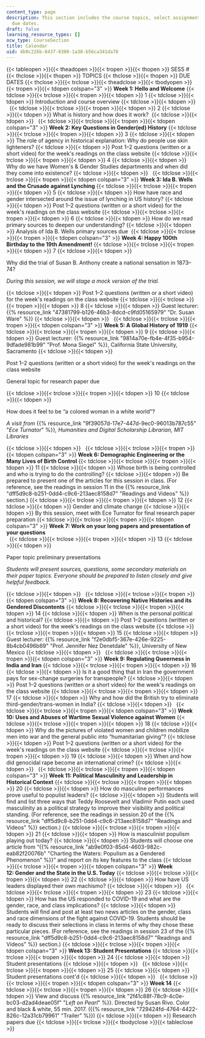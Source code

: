 ```yaml
---
content_type: page
description: This section includes the course topics, select assignments, and key
  due dates.
draft: false
learning_resource_types: []
ocw_type: CourseSection
title: Calendar
uid: 4b0c226b-8437-8300-1a38-b56ca341da78
---
```

{{< tableopen >}}{{< theadopen >}}{{< tropen >}}{{< thopen >}}
SESS #
{{< thclose >}}{{< thopen >}}
TOPICS
{{< thclose >}}{{< thopen >}}
DUE DATES
{{< thclose >}}{{< trclose >}}{{< theadclose >}}{{< tbodyopen >}}{{< tropen >}}{{< tdopen colspan="3" >}}
**Week 1: Hello and Welcome**
{{< tdclose >}}{{< trclose >}}{{< tropen >}}{{< tdopen >}}
1
{{< tdclose >}}{{< tdopen >}}
Introduction and course overview
{{< tdclose >}}{{< tdopen >}}
 
{{< tdclose >}}{{< trclose >}}{{< tropen >}}{{< tdopen >}}
2
{{< tdclose >}}{{< tdopen >}}
What is history and how does it work? 
{{< tdclose >}}{{< tdopen >}}
 
{{< tdclose >}}{{< trclose >}}{{< tropen >}}{{< tdopen colspan="3" >}}
**Week 2: Key Questions in Gender(ed) History**
{{< tdclose >}}{{< trclose >}}{{< tropen >}}{{< tdopen >}}
3
{{< tdclose >}}{{< tdopen >}}
The role of agency in historical explanation: Why do people use skin lighteners?
{{< tdclose >}}{{< tdopen >}}
Post 1–2 questions (written or a short video) for the week's readings on the class website
{{< tdclose >}}{{< trclose >}}{{< tropen >}}{{< tdopen >}}
4
{{< tdclose >}}{{< tdopen >}}
Why do we have Women's & Gender Studies departments and when did they come into existence?
{{< tdclose >}}{{< tdopen >}}
 
{{< tdclose >}}{{< trclose >}}{{< tropen >}}{{< tdopen colspan="3" >}}
**Week 3: Ida B. Wells and the Crusade against Lynching**
{{< tdclose >}}{{< trclose >}}{{< tropen >}}{{< tdopen >}}
5
{{< tdclose >}}{{< tdopen >}}
How have race and gender intersected around the issue of lynching in US history?
{{< tdclose >}}{{< tdopen >}}
Post 1–2 questions (written or a short video) for the week's readings on the class website
{{< tdclose >}}{{< trclose >}}{{< tropen >}}{{< tdopen >}}
6
{{< tdclose >}}{{< tdopen >}}
How do we read primary sources to deepen our understanding?
{{< tdclose >}}{{< tdopen >}}
Analysis of Ida B. Wells primary sources due 
{{< tdclose >}}{{< trclose >}}{{< tropen >}}{{< tdopen colspan="3" >}}
**Week 4: Happy 100th Birthday to the 19th Amendment!**
{{< tdclose >}}{{< trclose >}}{{< tropen >}}{{< tdopen >}}
7
{{< tdclose >}}{{< tdopen >}}

Why did the trial of Susan B. Anthony create a national sensation in 1873–74?

*During this session, we will stage a mock version of the trial.*

{{< tdclose >}}{{< tdopen >}}
Post 1–2 questions (written or a short video) for the week's readings on the class website
{{< tdclose >}}{{< trclose >}}{{< tropen >}}{{< tdopen >}}
8
{{< tdclose >}}{{< tdopen >}}
Guest lecturer: {{% resource_link "47381799-b126-46b3-8dcd-c9fd05165979" "Dr. Susan Ware" %}}
{{< tdclose >}}{{< tdopen >}}
 
{{< tdclose >}}{{< trclose >}}{{< tropen >}}{{< tdopen colspan="3" >}}
**Week 5: A Global History of 1919**
{{< tdclose >}}{{< trclose >}}{{< tropen >}}{{< tdopen >}}
9
{{< tdclose >}}{{< tdopen >}}
Guest lecturer: {{% resource_link "9814a70e-fb4e-4f35-b954-9dfade981b99" "Prof. Mona Siegel" %}}, California State University, Sacramento
{{< tdclose >}}{{< tdopen >}}

Post 1–2 questions (written or a short video) for the week's readings on the class website

General topic for research paper due 

{{< tdclose >}}{{< trclose >}}{{< tropen >}}{{< tdopen >}}
10
{{< tdclose >}}{{< tdopen >}}

How does it feel to be “a colored woman in a white world”?

*A visit from* {{% resource_link "9f39057d-17e7-447d-9ec0-96013b787c55" "*Ece Turnator*" %}}*, Humanities and Digital Scholarship Librarian, MIT Libraries*

{{< tdclose >}}{{< tdopen >}}
 
{{< tdclose >}}{{< trclose >}}{{< tropen >}}{{< tdopen colspan="3" >}}
**Week 6: Demographic Engineering or the Many Lives of Birth Control**
{{< tdclose >}}{{< trclose >}}{{< tropen >}}{{< tdopen >}}
11
{{< tdclose >}}{{< tdopen >}}
Whose birth is being controlled and who is trying to do the controlling?
{{< tdclose >}}{{< tdopen >}}
Be prepared to present one of the articles for this session in class. (For reference, see the readings in session 11 in the {{% resource_link "dff5d9c8-b251-0dd4-c9c6-213aec8158d7" "Readings and Videos" %}} section.)
{{< tdclose >}}{{< trclose >}}{{< tropen >}}{{< tdopen >}}
12
{{< tdclose >}}{{< tdopen >}}
Gender and climate change
{{< tdclose >}}{{< tdopen >}}
By this session, meet with Ece Turnator for final research paper preparation
{{< tdclose >}}{{< trclose >}}{{< tropen >}}{{< tdopen colspan="3" >}}
**Week 7: Work on your long papers and presentation of your questions**   
 
{{< tdclose >}}{{< trclose >}}{{< tropen >}}{{< tdopen >}}
13
{{< tdclose >}}{{< tdopen >}}

Paper topic preliminary presentations

*Students will present sources, questions, some secondary materials on their paper topics. Everyone should be prepared to listen closely and give helpful feedback.*

{{< tdclose >}}{{< tdopen >}}
 
{{< tdclose >}}{{< trclose >}}{{< tropen >}}{{< tdopen colspan="3" >}}
**Week 8: Recovering Native Histories and its Gendered Discontents**
{{< tdclose >}}{{< trclose >}}{{< tropen >}}{{< tdopen >}}
14
{{< tdclose >}}{{< tdopen >}}
When is the personal political and historical?
{{< tdclose >}}{{< tdopen >}}
Post 1–2 questions (written or a short video) for the week's readings on the class website
{{< tdclose >}}{{< trclose >}}{{< tropen >}}{{< tdopen >}}
15
{{< tdclose >}}{{< tdopen >}}
Guest lecturer: {{% resource_link "f2e0dbf5-367e-426e-9225-8b4cb0496b69" "Prof. Jennifer Nez Denetdale" %}}, University of New Mexico
{{< tdclose >}}{{< tdopen >}}
 
{{< tdclose >}}{{< trclose >}}{{< tropen >}}{{< tdopen colspan="3" >}}
**Week 9: Regulating Queerness in India and Iran**
{{< tdclose >}}{{< trclose >}}{{< tropen >}}{{< tdopen >}}
16
{{< tdclose >}}{{< tdopen >}}
Is it a good thing that in Iran the government pays for sex-change surgeries for transpeople?
{{< tdclose >}}{{< tdopen >}}
Post 1–2 questions (written or a short video) for the week's readings on the class website
{{< tdclose >}}{{< trclose >}}{{< tropen >}}{{< tdopen >}}
17
{{< tdclose >}}{{< tdopen >}}
Why and how did the British try to eliminate third-gender/trans-women in India?
{{< tdclose >}}{{< tdopen >}}
 
{{< tdclose >}}{{< trclose >}}{{< tropen >}}{{< tdopen colspan="3" >}}
**Week 10: Uses and Abuses of Wartime Sexual Violence against Women**
{{< tdclose >}}{{< trclose >}}{{< tropen >}}{{< tdopen >}}
18
{{< tdclose >}}{{< tdopen >}}
Why do the pictures of violated women and children mobilize men into war and the general public into “humanitarian giving”?
{{< tdclose >}}{{< tdopen >}}
Post 1–2 questions (written or a short video) for the week's readings on the class website
{{< tdclose >}}{{< trclose >}}{{< tropen >}}{{< tdopen >}}
19
{{< tdclose >}}{{< tdopen >}}
When and how did genocidal rape become an international crime?
{{< tdclose >}}{{< tdopen >}}
 
{{< tdclose >}}{{< trclose >}}{{< tropen >}}{{< tdopen colspan="3" >}}
**Week 11: Political Masculinity and Leadership in Historical Context**
{{< tdclose >}}{{< trclose >}}{{< tropen >}}{{< tdopen >}}
20
{{< tdclose >}}{{< tdopen >}}
How do masculine performances prove useful to populist leaders?
{{< tdclose >}}{{< tdopen >}}
Students will find and list three ways that Teddy Roosevelt and Vladimir Putin each used masculinity as a political strategy to improve their visibility and political standing. (For reference, see the readings in session 20 of the {{% resource_link "dff5d9c8-b251-0dd4-c9c6-213aec8158d7" "Readings and Videos" %}} section.)
{{< tdclose >}}{{< trclose >}}{{< tropen >}}{{< tdopen >}}
21
{{< tdclose >}}{{< tdopen >}}
How is masculinist populism playing out today?
{{< tdclose >}}{{< tdopen >}}
Students will choose one article from “{{% resource_link "ab9e0f03-85d4-4603-982c-eab82f20076b" "Charting the Waters: Populism as a Gendered Phenomenon" %}}” and report on its key features to the class
{{< tdclose >}}{{< trclose >}}{{< tropen >}}{{< tdopen colspan="3" >}}
**Week 12: Gender and the State in the U.S. Today**
{{< tdclose >}}{{< trclose >}}{{< tropen >}}{{< tdopen >}}
22
{{< tdclose >}}{{< tdopen >}}
How have US leaders displayed their own machismo?
{{< tdclose >}}{{< tdopen >}}
 
{{< tdclose >}}{{< trclose >}}{{< tropen >}}{{< tdopen >}}
23
{{< tdclose >}}{{< tdopen >}}
How has the US responded to COVID-19 and what are the gender, race, and class implications?
{{< tdclose >}}{{< tdopen >}}
Students will find and post at least two news articles on the gender, class and race dimensions of the fight against COVID-19. Students should be ready to discuss their selections in class in terms of why they chose these particular pieces. (For reference, see the readings in session 23 of the {{% resource_link "dff5d9c8-b251-0dd4-c9c6-213aec8158d7" "Readings and Videos" %}} section.)
{{< tdclose >}}{{< trclose >}}{{< tropen >}}{{< tdopen colspan="3" >}}
**Week 13: Student Presentations**
{{< tdclose >}}{{< trclose >}}{{< tropen >}}{{< tdopen >}}
24
{{< tdclose >}}{{< tdopen >}}
Student presentations
{{< tdclose >}}{{< tdopen >}}
 
{{< tdclose >}}{{< trclose >}}{{< tropen >}}{{< tdopen >}}
25
{{< tdclose >}}{{< tdopen >}}
Student presentations cont'd
{{< tdclose >}}{{< tdopen >}}
 
{{< tdclose >}}{{< trclose >}}{{< tropen >}}{{< tdopen colspan="3" >}}
**Week 14**
{{< tdclose >}}{{< trclose >}}{{< tropen >}}{{< tdopen >}}
26
{{< tdclose >}}{{< tdopen >}}
View and discuss {{% resource_link "2f41c88f-78c9-4c0e-bc03-d2ad4deae05f" "*Left on Pearl*" %}}. Directed by Susan Rivo. Color and black & white, 55 min. 2017. ({{% resource_link "729424fd-4764-4422-826c-12a31cb79961" "Trailer" %}})
{{< tdclose >}}{{< tdopen >}}
Research papers due
{{< tdclose >}}{{< trclose >}}{{< tbodyclose >}}{{< tableclose >}}